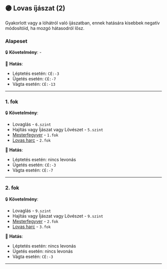 ## 🟣 Lovas íjászat (2)

Gyakorlott vagy a lóhátról való íjászatban, ennek hatására kisebbek negatív módosítóid, ha mozgó hátasodról lősz.

### Alapeset

🔒 **Követelmény**: -

🌟 **Hatás**:
- Léptetés esetén: `CÉ:-3`
- Ügetés esetén: `CÉ:-7`
- Vágta esetén: `CÉ:-13`

---
### 1. fok

🔒 **Követelmény**:
- Lovaglás - `6.szint`
- Hajítás vagy Íjászat vagy Lövészet - `5.szint`
- [Mesterfegyver](../fortelyok.harci/mesterfegyver.md) - `1.fok`
- [Lovas harc](../fortelyok.harci/lovas_harc.md) - `2.fok`

🌟 **Hatás**:
- Léptetés esetén: nincs levonás
- Ügetés esetén: `CÉ:-3`
- Vágta esetén: `CÉ:-7`

---
### 2. fok

🔒 **Követelmény**:
- Lovaglás - `9.szint`
- Hajítás vagy Íjászat vagy Lövészet - `9.szint`
- [Mesterfegyver](../fortelyok.harci/mesterfegyver.md) - `2.fok`
- [Lovas harc](../fortelyok.harci/lovas_harc.md) - `3.fok`

🌟 **Hatás**:
- Léptetés esetén: nincs levonás
- Ügetés esetén: nincs levonás
- Vágta esetén: `CÉ:-3`

---

